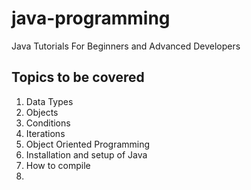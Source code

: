 # java-programming
Java Tutorials For Beginners and Advanced Developers

## Topics to be covered 
1. Data Types
2. Objects
3. Conditions
4. Iterations
5. Object Oriented Programming
6. Installation and setup of Java
7. How to compile
8. 
